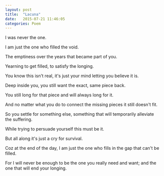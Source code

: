 ```yaml
---
layout: post
title:  "Lacuna"
date:   2015-07-21 11:46:05
categories: Poem
---
```


I was never the one.

I am just the one who filled the void.

The emptiness over the years that became part of you.

Yearning to get filled, to satisfy the longing.


You know this isn't real, it's just your mind letting you believe it is.

Deep inside you, you still want the exact, same piece back.

You still long for that piece and will always long for it.

And no matter what you do to connect the missing pieces it still doesn't fit.



So you settle for something else, something that will temporarily alleviate the suffering.

While trying to persuade yourself this must be it.

But all along it's just a cry for survival.

Coz at the end of the day, I am just the one who fills in the gap that can't be filled.

For I will never be enough to be the one you really need and want; and the one that will end your longing.
